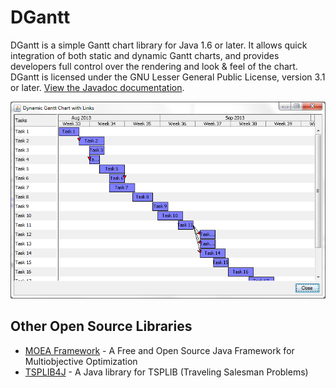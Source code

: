 DGantt
===

DGantt is a simple Gantt chart library for Java 1.6 or later.  It allows quick
integration of both static and dynamic Gantt charts, and provides developers
full control over the rendering and look & feel of the chart.  DGantt is licensed
under the GNU Lesser General Public License, version 3.1 or later.
[View the Javadoc documentation](http://dhadka.github.io/DGantt/).

![Screenshot of DGantt](screenshot.png "Screenshot of DGantt")

Other Open Source Libraries
---
  - [MOEA Framework](http://www.moeaframework.org) - A Free and Open Source Java Framework for Multiobjective Optimization
  - [TSPLIB4J](http://github.com/dhadka/TSPLIB4J) - A Java library for TSPLIB (Traveling Salesman Problems)
